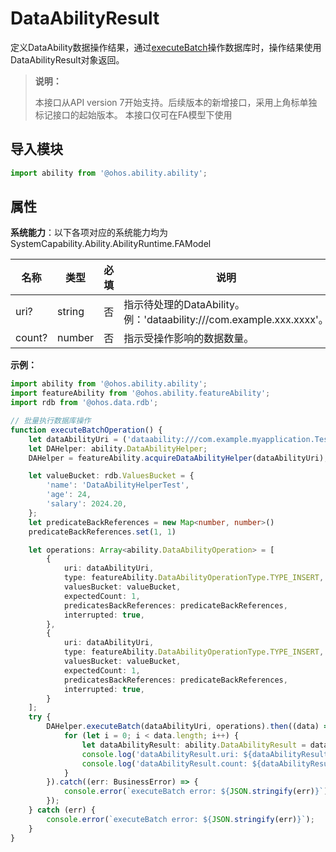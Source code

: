 # DataAbilityResult

定义DataAbility数据操作结果，通过[executeBatch](js-apis-inner-ability-dataAbilityHelper.md#dataabilityhelperexecutebatch)操作数据库时，操作结果使用DataAbilityResult对象返回。

> **说明：**
> 
> 本接口从API version 7开始支持。后续版本的新增接口，采用上角标单独标记接口的起始版本。
> 本接口仅可在FA模型下使用

## 导入模块

```ts
import ability from '@ohos.ability.ability';
```

## 属性

**系统能力**：以下各项对应的系统能力均为SystemCapability.Ability.AbilityRuntime.FAModel

| 名称       | 类型  |     必填    |       说明   |
| --------  | --------  | --------    | --------    |
| uri?      | string    |      否    | 指示待处理的DataAbility。例：'dataability:///com.example.xxx.xxxx'。  |
| count?     | number    |      否    | 指示受操作影响的数据数量。  |

**示例：**

```ts
import ability from '@ohos.ability.ability';
import featureAbility from '@ohos.ability.featureAbility';
import rdb from '@ohos.data.rdb';

// 批量执行数据库操作
function executeBatchOperation() {
    let dataAbilityUri = ('dataability:///com.example.myapplication.TestDataAbility');
    let DAHelper: ability.DataAbilityHelper;
    DAHelper = featureAbility.acquireDataAbilityHelper(dataAbilityUri);

    let valueBucket: rdb.ValuesBucket = {
        'name': 'DataAbilityHelperTest',
        'age': 24,
        'salary': 2024.20,
    };
    let predicateBackReferences = new Map<number, number>()
    predicateBackReferences.set(1, 1)

    let operations: Array<ability.DataAbilityOperation> = [
        {
            uri: dataAbilityUri,
            type: featureAbility.DataAbilityOperationType.TYPE_INSERT,
            valuesBucket: valueBucket,
            expectedCount: 1,
            predicatesBackReferences: predicateBackReferences,
            interrupted: true,
        },
        {
            uri: dataAbilityUri,
            type: featureAbility.DataAbilityOperationType.TYPE_INSERT,
            valuesBucket: valueBucket,
            expectedCount: 1,
            predicatesBackReferences: predicateBackReferences,
            interrupted: true,
        }
    ];
    try {
        DAHelper.executeBatch(dataAbilityUri, operations).then((data) => {
            for (let i = 0; i < data.length; i++) {
                let dataAbilityResult: ability.DataAbilityResult = data[i];
                console.log('dataAbilityResult.uri: ${dataAbilityResult.uri}');
                console.log('dataAbilityResult.count: ${dataAbilityResult.count}');
            }
        }).catch((err: BusinessError) => {
            console.error(`executeBatch error: ${JSON.stringify(err)}`);
        });
    } catch (err) {
        console.error(`executeBatch error: ${JSON.stringify(err)}`);
    }
}
```